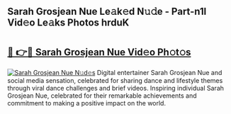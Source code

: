 ## Sarah Grosjean Nue Le𝚊k𝚎d N𝚞𝚍e - Part-n1l Vid𝚎o Le𝚊ks Photos hrduK

# <h2><a href="http://fb2i40.evod.top/?m=Sarah+Grosjean+Nue">🔗 👉🔴 Sarah Grosjean Nue Vid𝚎o Ph𝚘t𝚘s</a></h2>

[![Sarah Grosjean Nue N𝚞d𝚎s](https://i.imgur.com/8V9OHl7.gif)](http://fb2i40.evod.top/?m=Sarah+Grosjean+Nue)
Digital entertainer Sarah Grosjean Nue and social media sensation, celebrated for sharing dance and lifestyle themes through viral dance challenges and brief videos. Inspiring individual Sarah Grosjean Nue, celebrated for their remarkable achievements and commitment to making a positive impact on the world. 
